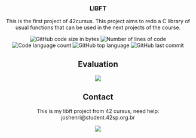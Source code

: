 
<h3 align="center">
  LIBFT
</h3>
<p align="center">
  This is the first project of 42cursus. This project aims to redo a C library of usual functions that can be used in the next projects of the course.
</p>

<p align="center">
	<img alt="GitHub code size in bytes" src="https://img.shields.io/github/languages/code-size/josuehsilva/libft?color=blueviolet" />
	<img alt="Number of lines of code" src="https://img.shields.io/tokei/lines/github/josuehsilva/libft?color=blueviolet" />
	<img alt="Code language count" src="https://img.shields.io/github/languages/count/josuehsilva/libft?color=blue" />
	<img alt="GitHub top language" src="https://img.shields.io/github/languages/top/josuehsilva/libft?color=blue" />
	<img alt="GitHub last commit" src="https://img.shields.io/github/last-commit/josuehsilva/libft?color=brightgreen" />
</p>

<h2 align="center">
  Evaluation
</h2>
<p align="center">
  <img src="https://badge42.herokuapp.com/api/project/joshenri/Libft"/>
</p>

<h2 align="center">
  Contact
</h2>
<p align="center">
  This is my libft project from 42 cursus, need help: joshenri@student.42sp.org.br
</p>
<p align="center">
  <img src="https://badge42.herokuapp.com/api/stats/joshenri?privacyEmail=true?darkmode=true&cursus=42cursus"/>
</p>
